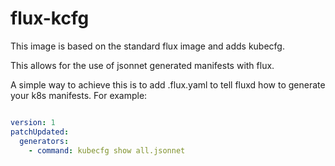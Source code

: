 # flux-kcfg
This image is based on the standard flux image and adds kubecfg.

This allows for the use of jsonnet generated manifests with flux.

A simple way to achieve this is to add .flux.yaml to tell fluxd how to generate
your k8s manifests. For example:

```yaml

version: 1
patchUpdated:
  generators:
    - command: kubecfg show all.jsonnet
```

